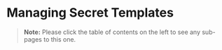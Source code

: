 [title]: # (Managing Secret Templates)
[tags]: # (Template)
[priority]: # (1000)

# Managing Secret Templates

> **Note:** Please click the table of contents on the left to see any sub-pages to this one.


